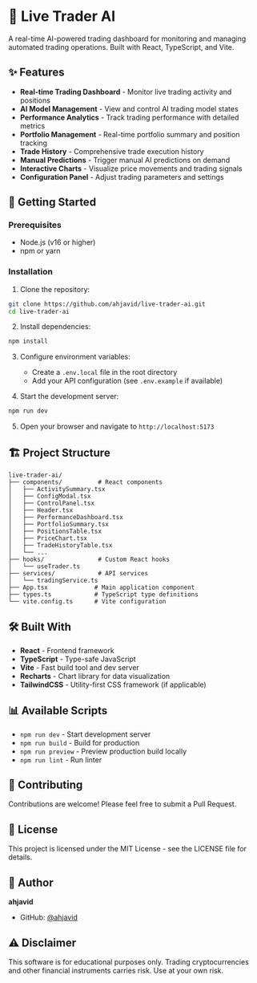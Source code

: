 # 🤖 Live Trader AI

A real-time AI-powered trading dashboard for monitoring and managing automated trading operations. Built with React, TypeScript, and Vite.

## ✨ Features

- **Real-time Trading Dashboard** - Monitor live trading activity and positions
- **AI Model Management** - View and control AI trading model states
- **Performance Analytics** - Track trading performance with detailed metrics
- **Portfolio Management** - Real-time portfolio summary and position tracking
- **Trade History** - Comprehensive trade execution history
- **Manual Predictions** - Trigger manual AI predictions on demand
- **Interactive Charts** - Visualize price movements and trading signals
- **Configuration Panel** - Adjust trading parameters and settings

## 🚀 Getting Started

### Prerequisites

- Node.js (v16 or higher)
- npm or yarn

### Installation

1. Clone the repository:
```bash
git clone https://github.com/ahjavid/live-trader-ai.git
cd live-trader-ai
```

2. Install dependencies:
```bash
npm install
```

3. Configure environment variables:
   - Create a `.env.local` file in the root directory
   - Add your API configuration (see `.env.example` if available)

4. Start the development server:
```bash
npm run dev
```

5. Open your browser and navigate to `http://localhost:5173`

## 🏗️ Project Structure

```
live-trader-ai/
├── components/          # React components
│   ├── ActivitySummary.tsx
│   ├── ConfigModal.tsx
│   ├── ControlPanel.tsx
│   ├── Header.tsx
│   ├── PerformanceDashboard.tsx
│   ├── PortfolioSummary.tsx
│   ├── PositionsTable.tsx
│   ├── PriceChart.tsx
│   ├── TradeHistoryTable.tsx
│   └── ...
├── hooks/               # Custom React hooks
│   └── useTrader.ts
├── services/            # API services
│   └── tradingService.ts
├── App.tsx             # Main application component
├── types.ts            # TypeScript type definitions
└── vite.config.ts      # Vite configuration
```

## 🛠️ Built With

- **React** - Frontend framework
- **TypeScript** - Type-safe JavaScript
- **Vite** - Fast build tool and dev server
- **Recharts** - Chart library for data visualization
- **TailwindCSS** - Utility-first CSS framework (if applicable)

## 📊 Available Scripts

- `npm run dev` - Start development server
- `npm run build` - Build for production
- `npm run preview` - Preview production build locally
- `npm run lint` - Run linter

## 🤝 Contributing

Contributions are welcome! Please feel free to submit a Pull Request.

## 📝 License

This project is licensed under the MIT License - see the LICENSE file for details.

## 👤 Author

**ahjavid**
- GitHub: [@ahjavid](https://github.com/ahjavid)

## ⚠️ Disclaimer

This software is for educational purposes only. Trading cryptocurrencies and other financial instruments carries risk. Use at your own risk.
